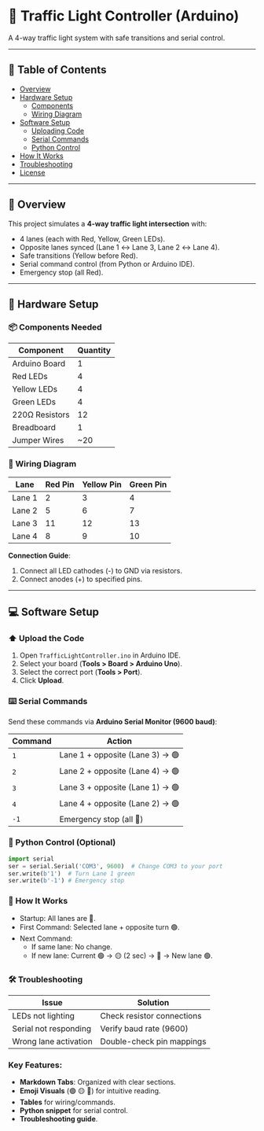 # 🚦 Traffic Light Controller (Arduino)

A 4-way traffic light system with safe transitions and serial control.

---

## 📖 Table of Contents
- [Overview](#-overview)
- [Hardware Setup](#-hardware-setup)
  - [Components](#-components-needed)
  - [Wiring Diagram](#-wiring-diagram)
- [Software Setup](#-software-setup)
  - [Uploading Code](#-upload-the-code)
  - [Serial Commands](#-serial-commands)
  - [Python Control](#-python-control-optional)
- [How It Works](#-how-it-works)
- [Troubleshooting](#-troubleshooting)
- [License](#-license)

---

## 🌟 Overview
This project simulates a **4-way traffic light intersection** with:
- 4 lanes (each with Red, Yellow, Green LEDs).
- Opposite lanes synced (Lane 1 ↔ Lane 3, Lane 2 ↔ Lane 4).
- Safe transitions (Yellow before Red).
- Serial command control (from Python or Arduino IDE).
- Emergency stop (all Red).

---

## 🔧 Hardware Setup

### 📦 Components Needed
| Component       | Quantity |
|-----------------|----------|
| Arduino Board   | 1        |
| Red LEDs        | 4        |
| Yellow LEDs     | 4        |
| Green LEDs      | 4        |
| 220Ω Resistors  | 12       |
| Breadboard      | 1        |
| Jumper Wires    | ~20      |

### 🔌 Wiring Diagram
| **Lane** | **Red Pin** | **Yellow Pin** | **Green Pin** |
|----------|------------|---------------|--------------|
| Lane 1   | 2          | 3             | 4            |
| Lane 2   | 5          | 6             | 7            |
| Lane 3   | 11         | 12            | 13           |
| Lane 4   | 8          | 9             | 10           |

**Connection Guide**:
1. Connect all LED cathodes (-) to GND via resistors.
2. Connect anodes (+) to specified pins.

---

## 💻 Software Setup

### ⬆️ Upload the Code
1. Open `TrafficLightController.ino` in Arduino IDE.
2. Select your board (**Tools > Board > Arduino Uno**).
3. Select the correct port (**Tools > Port**).
4. Click **Upload**.

### ⌨️ Serial Commands
Send these commands via **Arduino Serial Monitor (9600 baud)**:

| Command | Action                          |
|---------|---------------------------------|
| `1`     | Lane 1 + opposite (Lane 3) → 🟢 |
| `2`     | Lane 2 + opposite (Lane 4) → 🟢 |
| `3`     | Lane 3 + opposite (Lane 1) → 🟢 |
| `4`     | Lane 4 + opposite (Lane 2) → 🟢 |
| `-1`    | Emergency stop (all 🔴)         |

### 🐍 Python Control (Optional)
```python
import serial
ser = serial.Serial('COM3', 9600)  # Change COM3 to your port
ser.write(b'1')  # Turn Lane 1 green
ser.write(b'-1') # Emergency stop
```
### 🔄 How It Works
- Startup: All lanes are 🔴.
- First Command: Selected lane + opposite turn 🟢.
- Next Command:
    - If same lane: No change.
    - If new lane: Current 🟢 → 🟡 (2 sec) → 🔴 → New lane 🟢.

### 🛠 Troubleshooting

| Issue                    | Solution                        |
|--------------------------|---------------------------------|
| LEDs not lighting        | Check resistor connections      |
| Serial not responding    | Verify baud rate (9600)         |
| Wrong lane activation    | Double-check pin mappings       |


### Key Features:
- **Markdown Tabs**: Organized with clear sections.
- **Emoji Visuals** (🟢 🟡 🔴) for intuitive reading.
- **Tables** for wiring/commands.
- **Python snippet** for serial control.
- **Troubleshooting guide**.
